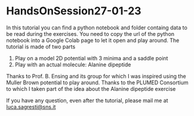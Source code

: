 # HandsOnSession27-01-23
In this tutorial you can find a python notebook and folder containg data to be read during the exercises.
You need to copy the url of the python notebook into a Google Colab page to let it open and play around.
The tutorial is made of two parts

1.    Play on a model 2D potential with 3 minima and a saddle point
2.    Play with an actual molecule: Alanine dipeptide


Thanks to Prof. B. Ensing and its group for which I was inspired using the Muller Brown potential to play around.
Thanks to the PLUMED Consortium to which I taken part of the idea about the Alanine dipeptide exercise

If you have any question, even after the tutorial, please mail me at luca.sagresti@sns.it
